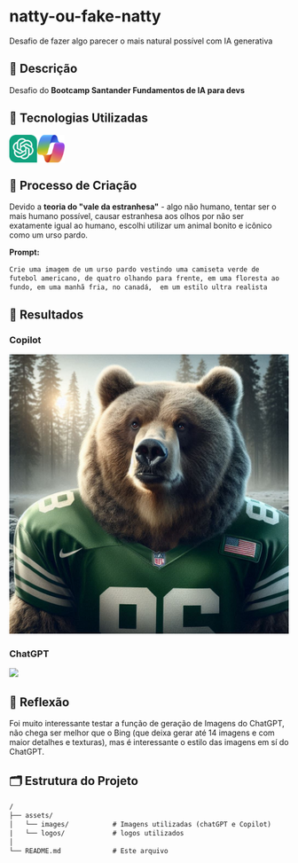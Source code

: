 # natty-ou-fake-natty
Desafio de fazer algo parecer o mais natural possível com IA generativa

## 📒 Descrição
Desafio do **Bootcamp Santander Fundamentos de IA para devs**

## 🤖 Tecnologias Utilizadas
<div style="display: flex">
    <img src="./assets/logos/chatgpt.png" style="width: 50px">
    <img src="./assets/logos/copilot.png" style="width: 50px">
</div>

## 🧐 Processo de Criação
Devido a **teoria do "vale da estranhesa"** - algo não humano, tentar ser o mais humano possível, causar estranhesa aos olhos por não ser exatamente igual ao humano, escolhi utilizar um animal bonito e icônico como um urso pardo.

**Prompt:**
``` 
Crie uma imagem de um urso pardo vestindo uma camiseta verde de futebol americano, de quatro olhando para frente, em uma floresta ao fundo, em uma manhã fria, no canadá,  em um estilo ultra realista
```

## 🚀 Resultados
### Copilot
<img src="./assets/images/_91633338-03fb-4720-a051-527f6da87337.jfif">

### ChatGPT
<img src="./assets/images/DALL·E-2024-09-19-21.48.png">

## 💭 Reflexão
Foi muito interessante testar a função de geração de Imagens do ChatGPT, não chega ser melhor que o Bing (que deixa gerar até 14 imagens e com maior detalhes e texturas), mas é interessante o estilo das imagens em sí do ChatGPT.

## 🗂 Estrutura do Projeto
```
/
├── assets/
│   └── images/           # Imagens utilizadas (chatGPT e Copilot)
|   └── logos/            # logos utilizados
│   
└── README.md             # Este arquivo
    
```
